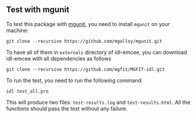 ## Test with mgunit

To test this package with [mgunit](https://github.com/mgalloy/mgunit), you need to install ``mgunit`` on your machine:

    git clone --recursive https://github.com/mgalloy/mgunit.git

To have all of them in ``externals`` directory of idl-emcee, you can download idl-emcee with all dependencies as follows 

    git clone --recursive https://github.com/mgfit/MGFIT-idl.git

To run the test, you need to run the following command:

    idl test_all.pro

This will produce two files: ``test-results.log`` and ``test-results.html``. All the functions should pass the test without any failure.



